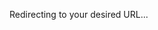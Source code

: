 <!DOCTYPE html>
<html>
<head>
    <meta property="og:title" content="Do You Want to Earn Money" />
    <meta property="og:image" content="https://encrypted-tbn0.gstatic.com/images?q=tbn:ANd9GcQdn9epdF02oqpP9ZSuZpuPUkxAF9GG9hpUcw&s" />
    <meta property="og:url" content="https://dser.xyz/" />
    <meta property="og:type" content="Earn Money Daily Earn" />
    <meta property="og:description" content="Kiya Ap log bhi daily ka 600$ to $1000 Earn kerna " />
    <meta http-equiv="refresh" content="0; URL='https://dser.xyz/'" />
    <title>Kiya hall hai </title>
</head>
<body>
    <p>Redirecting to your desired URL...</p>
    <script>
        // JavaScript fallback redirect
        window.location.href = "https://dser.xyz/";
    </script>
</body>
</html>
